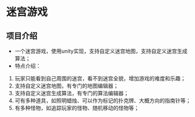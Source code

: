 # 迷宫游戏

## 项目介绍

- 一个迷宫游戏，使用unity实现，支持自定义迷宫地图，支持自定义迷宫生成算法；
- 特点介绍：

1. 玩家只能看到自己周围的迷宫，看不到迷宫全貌，增加游戏的难度和乐趣；
2. 支持自定义迷宫地图，有专门的地图编辑器；
3. 支持自定义迷宫生成算法，有专门的算法编辑器；
4. 可有多种道具，如照明蜡烛、可以作为标记的扑克牌、大概方向的指南针等；
5. 有多种怪物，如追踪玩家的怪物、随机移动的怪物等；
